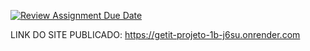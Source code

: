 [![Review Assignment Due Date](https://classroom.github.com/assets/deadline-readme-button-24ddc0f5d75046c5622901739e7c5dd533143b0c8e959d652212380cedb1ea36.svg)](https://classroom.github.com/a/ix0TCuMq)

LINK DO SITE PUBLICADO: https://getit-projeto-1b-j6su.onrender.com